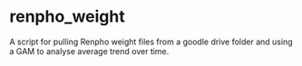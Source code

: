 # renpho_weight
A script for pulling Renpho weight files from a goodle drive folder and using a GAM to analyse average trend over time.
